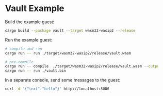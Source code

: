 # Vault Example

Build the example guest:

```bash
cargo build --package vault --target wasm32-wasip2 --release
```

Run the example guest:

```bash
# compile and run
cargo run -- run ./target/wasm32-wasip2/release/vault.wasm

# pre-compile
cargo run -- compile  ./target/wasm32-wasip2/release/vault.wasm --output ./vault.bin
cargo run -- run ./vault.bin
```

In a separate console, send some messages to the guest:

```bash
curl -d '{"text":"hello"}' http://localhost:8080
```
